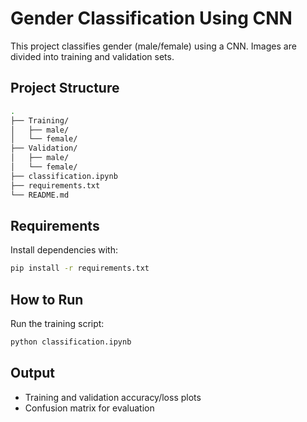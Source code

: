 # Gender Classification Using CNN

This project classifies gender (male/female) using a CNN. Images are divided into training and validation sets.

## Project Structure

```bash
.
├── Training/
│   ├── male/
│   └── female/
├── Validation/
│   ├── male/
│   └── female/
├── classification.ipynb
├── requirements.txt
└── README.md
```
## Requirements

Install dependencies with:
```bash
pip install -r requirements.txt
```
## How to Run

Run the training script:
```bash
python classification.ipynb
```

## Output

- Training and validation accuracy/loss plots
- Confusion matrix for evaluation